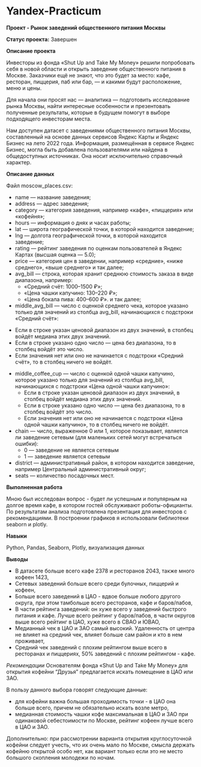 # Yandex-Practicum

**Проект - Рынок заведений общественного питания Москвы**

**Статус проекта:** Завершен

**Описание проекта**

Инвесторы из фонда «Shut Up and Take My Money» решили попробовать себя в новой области и открыть заведение общественного питания в Москве. Заказчики ещё не знают, что это будет за место: кафе, ресторан, пиццерия, паб или бар, — и какими будут расположение, меню и цены.

Для начала они просят нас — аналитика — подготовить исследование рынка Москвы, найти интересные особенности и презентовать полученные результаты, которые в будущем помогут в выборе подходящего инвесторам места.

Нам доступен датасет с заведениями общественного питания Москвы, составленный на основе данных сервисов Яндекс Карты и Яндекс Бизнес на лето 2022 года. Информация, размещённая в сервисе Яндекс Бизнес, могла быть добавлена пользователями или найдена в общедоступных источниках. Она носит исключительно справочный характер.

**Описание данных**

Файл moscow_places.csv:

- name — название заведения;
- address — адрес заведения;
- category — категория заведения, например «кафе», «пиццерия» или «кофейня»;
- hours — информация о днях и часах работы;
- lat — широта географической точки, в которой находится заведение;
- lng — долгота географической точки, в которой находится заведение;
- rating — рейтинг заведения по оценкам пользователей в Яндекс Картах (высшая оценка — 5.0);
- price — категория цен в заведении, например «средние», «ниже среднего», «выше среднего» и так далее;
- avg_bill — строка, которая хранит среднюю стоимость заказа в виде диапазона, например:
  * «Средний счёт: 1000–1500 ₽»;
  * «Цена чашки капучино: 130–220 ₽»;
  * «Цена бокала пива: 400–600 ₽».
и так далее;
-  middle_avg_bill — число с оценкой среднего чека, которое указано только для значений из столбца avg_bill, начинающихся с подстроки «Средний счёт»:
  * Если в строке указан ценовой диапазон из двух значений, в столбец войдёт медиана этих двух значений.
  * Если в строке указано одно число — цена без диапазона, то в столбец войдёт это число.
  * Если значения нет или оно не начинается с подстроки «Средний счёт», то в столбец ничего не войдёт.
- middle_coffee_cup — число с оценкой одной чашки капучино, которое указано только для значений из столбца avg_bill, начинающихся с подстроки «Цена одной чашки капучино»:
  * Если в строке указан ценовой диапазон из двух значений, в столбец войдёт медиана этих двух значений.
  * Если в строке указано одно число — цена без диапазона, то в столбец войдёт это число.
  * Если значения нет или оно не начинается с подстроки «Цена одной чашки капучино», то в столбец ничего не войдёт.
- chain — число, выраженное 0 или 1, которое показывает, является ли заведение сетевым (для маленьких сетей могут встречаться ошибки):
  * 0 — заведение не является сетевым
  * 1 — заведение является сетевым
- district — административный район, в котором находится заведение, например Центральный административный округ;
- seats — количество посадочных мест.

**Выполненная работа**

Мною был исследован вопрос - будет ли успешным и популярным на долгое время кафе, в котором гостей обслуживают роботы-официанты. По результатам анализа подготовлена презентация для инвесторов с рекомендациями. В построении графиков я использовали библиотеки seaborn и plotly. 

**Навыки**

Python, Pandas, Seaborn, Plotly, визуализация данных

**Выводы**

- В датасете больше всего кафе 2378 и ресторанов 2043, также много кофеен 1423,
- Сетевых заведений больше всего среди булочных, пиццерий и кофеен,
- Больше всего заведений в ЦАО - вдвое больше любого другого округа, при этом тамбольше всего ресторанов, кафе и баров/пабов,
- В части рейтинга заведений: он хуже всего у заведений быстрого питания и кафе. Лучше всего рейтинг у баров/пабов, в части округов выше всего рейтинг в ЦАО, хуже всего в СВАО и ЮВАО,
- Медианный чек в ЦАО и ЗАО самый высокий. Удаленность от центра не влияет на средний чек, влияет больше сам район и кто в нем проживает,
- Средний чек заведений с плохим рейтингом выше всего в ресторанах и пиццериях, 50% заведений с плохим рейтингом - кафе.

*Рекомендации*
Основателям фонда «Shut Up and Take My Money» для открытия кофейни “Друзья” предлагается искать помещение в ЦАО или ЗАО.

В пользу данного выбора говорят следующие данные:
- для кофейни важна большая проходимость точки - в ЦАО она больше всего, причем не обязательно искать возле метро,
- медианная стоимость чашки кофе максимальная в ЦАО и ЗАО при одинаковой себестоимости по Москве,
рейтинг кофеен лучше всего в ЦАО и ЗАО.

Дополнительно: при рассмотрении варианта открытия круглосуточной кофейни следует учесть, что их очень мало по Москве, смысла держать кофейню открытой особо нет, как вариант только если это не место большого скопления молодежи по ночам.
